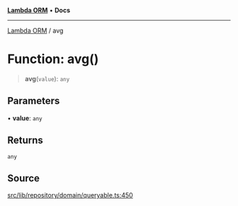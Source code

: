 [**Lambda ORM**](../README.md) • **Docs**

***

[Lambda ORM](../README.md) / avg

# Function: avg()

> **avg**(`value`): `any`

## Parameters

• **value**: `any`

## Returns

`any`

## Source

[src/lib/repository/domain/queryable.ts:450](https://github.com/lambda-orm/lambdaorm-base/blob/a635589f3d58a8022cbddf078d76ce5a7a0b2137/src/lib/repository/domain/queryable.ts#L450)
